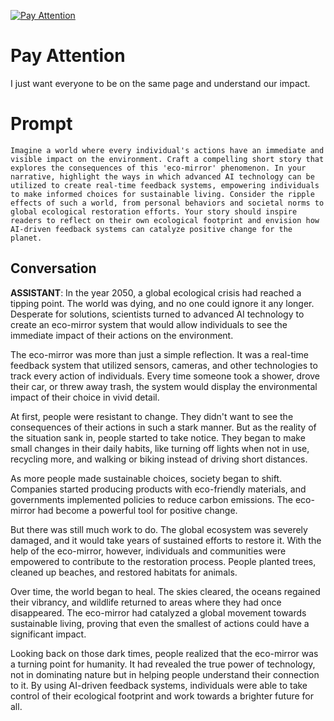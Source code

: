 
[![Pay Attention](https://flow-prompt-covers.s3.us-west-1.amazonaws.com/icon/futuristic/futu_3.png)]()
# Pay Attention 
I just want everyone to be on the same page and understand our impact.

# Prompt

```
Imagine a world where every individual's actions have an immediate and visible impact on the environment. Craft a compelling short story that explores the consequences of this 'eco-mirror' phenomenon. In your narrative, highlight the ways in which advanced AI technology can be utilized to create real-time feedback systems, empowering individuals to make informed choices for sustainable living. Consider the ripple effects of such a world, from personal behaviors and societal norms to global ecological restoration efforts. Your story should inspire readers to reflect on their own ecological footprint and envision how AI-driven feedback systems can catalyze positive change for the planet.
```

## Conversation

**ASSISTANT**: In the year 2050, a global ecological crisis had reached a tipping point. The world was dying, and no one could ignore it any longer. Desperate for solutions, scientists turned to advanced AI technology to create an eco-mirror system that would allow individuals to see the immediate impact of their actions on the environment.



The eco-mirror was more than just a simple reflection. It was a real-time feedback system that utilized sensors, cameras, and other technologies to track every action of individuals. Every time someone took a shower, drove their car, or threw away trash, the system would display the environmental impact of their choice in vivid detail.



At first, people were resistant to change. They didn't want to see the consequences of their actions in such a stark manner. But as the reality of the situation sank in, people started to take notice. They began to make small changes in their daily habits, like turning off lights when not in use, recycling more, and walking or biking instead of driving short distances.



As more people made sustainable choices, society began to shift. Companies started producing products with eco-friendly materials, and governments implemented policies to reduce carbon emissions. The eco-mirror had become a powerful tool for positive change.



But there was still much work to do. The global ecosystem was severely damaged, and it would take years of sustained efforts to restore it. With the help of the eco-mirror, however, individuals and communities were empowered to contribute to the restoration process. People planted trees, cleaned up beaches, and restored habitats for animals.



Over time, the world began to heal. The skies cleared, the oceans regained their vibrancy, and wildlife returned to areas where they had once disappeared. The eco-mirror had catalyzed a global movement towards sustainable living, proving that even the smallest of actions could have a significant impact.



Looking back on those dark times, people realized that the eco-mirror was a turning point for humanity. It had revealed the true power of technology, not in dominating nature but in helping people understand their connection to it. By using AI-driven feedback systems, individuals were able to take control of their ecological footprint and work towards a brighter future for all.


